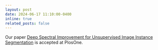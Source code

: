 ```yaml
---
layout: post
date: 2024-06-17 11:10:00-0400
inline: true
related_posts: false
---
```


Our paper <a href='https://arxiv.org/abs/2402.02474'>Deep Spectral Improvement for Unsupervised Image Instance Segmentation</a> is accepted at PlosOne.
